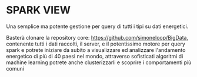 # SPARK VIEW

Una semplice ma potente gestione per query di tutti i tipi su dati energetici.

Basterà clonare la repository core: https://github.com/simoneloop/BigData, contenente tutti i dati raccolti, il server, e il potentissimo motore per query spark e potrete iniziare da subito a visualizzare ed analizzare l'andamento energetico di più di 40 paesi nel mondo, attraverso sofisticati algoritmi di machine learning potrete anche clusterizzarli e scoprire i comportamenti più comuni  


